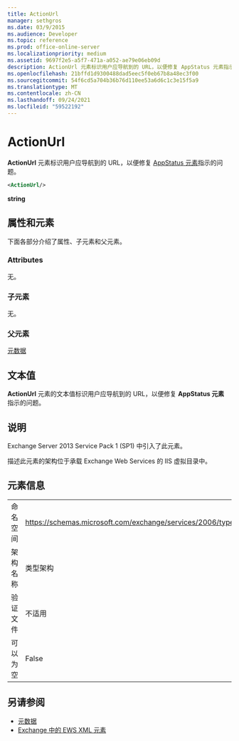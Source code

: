```yaml
---
title: ActionUrl
manager: sethgros
ms.date: 03/9/2015
ms.audience: Developer
ms.topic: reference
ms.prod: office-online-server
ms.localizationpriority: medium
ms.assetid: 9697f2e5-a5f7-471a-a052-ae79e06eb09d
description: ActionUrl 元素标识用户应导航到的 URL，以便修复 AppStatus 元素指示的问题。
ms.openlocfilehash: 21bffd1d9300488dad5eec5f0eb67b8a48ec3f00
ms.sourcegitcommit: 54f6cd5a704b36b76d110ee53a6d6c1c3e15f5a9
ms.translationtype: MT
ms.contentlocale: zh-CN
ms.lasthandoff: 09/24/2021
ms.locfileid: "59522192"
---
```

# <a name="actionurl"></a>ActionUrl

**ActionUrl** 元素标识用户应导航到的 URL，以便修复 [AppStatus 元素](appstatus-ex15websvcsotherref.md)指示的问题。 
  
```XML
<ActionUrl/>
```

 **string**
## <a name="attributes-and-elements"></a>属性和元素

下面各部分介绍了属性、子元素和父元素。
  
### <a name="attributes"></a>Attributes

无。
  
### <a name="child-elements"></a>子元素

无。
  
### <a name="parent-elements"></a>父元素

[元数据](metadata-ex15websvcsotherref.md)
  
## <a name="text-value"></a>文本值

**ActionUrl** 元素的文本值标识用户应导航到的 URL，以便修复 **AppStatus 元素** 指示的问题。 
  
## <a name="remarks"></a>说明

Exchange Server 2013 Service Pack 1 (SP1) 中引入了此元素。
  
描述此元素的架构位于承载 Exchange Web Services 的 IIS 虚拟目录中。
  
## <a name="element-information"></a>元素信息

|||
|:-----|:-----|
|命名空间  <br/> | https://schemas.microsoft.com/exchange/services/2006/types  <br/> |
|架构名称  <br/> |类型架构  <br/> |
|验证文件  <br/> |不适用  <br/> |
|可以为空  <br/> |False  <br/> |
   
## <a name="see-also"></a>另请参阅

- [元数据](metadata-ex15websvcsotherref.md)
- [Exchange 中的 EWS XML 元素](ews-xml-elements-in-exchange.md)

